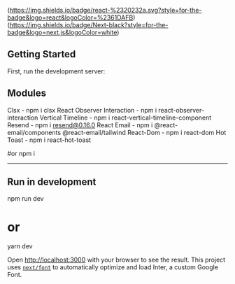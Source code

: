 (https://img.shields.io/badge/react-%2320232a.svg?style=for-the-badge&logo=react&logoColor=%2361DAFB) (https://img.shields.io/badge/Next-black?style=for-the-badge&logo=next.js&logoColor=white)

## Getting Started
First, run the development server:
## Modules
Clsx - npm i clsx
React Observer Interaction - npm i react-observer-interaction
Vertical Timeline - npm i react-vertical-timeline-component
Resend - npm i resend@0.16.0
React Email - npm i @react-email/components @react-email/tailwind
React-Dom - npm i react-dom
Hot Toast - npm i react-hot-toast

#or
npm i

------------------------------------------
## Run in development
npm run dev
# or
yarn dev

Open [http://localhost:3000](http://localhost:3000) with your browser to see the result.
This project uses [`next/font`](https://nextjs.org/docs/basic-features/font-optimization) to automatically optimize and load Inter, a custom Google Font.


 
 
